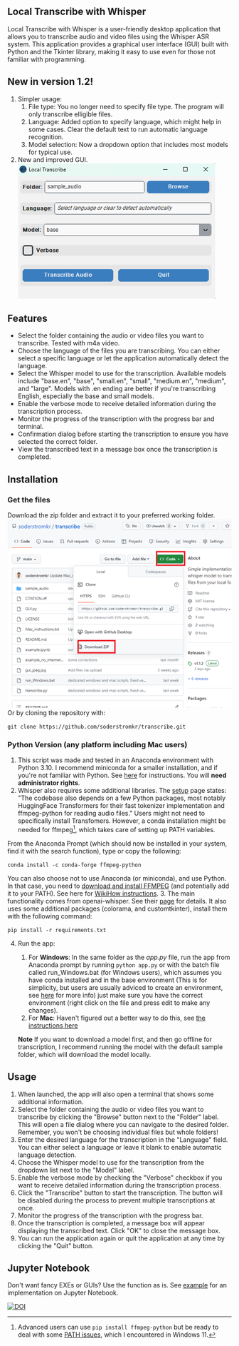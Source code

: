 ## Local Transcribe with Whisper 
Local Transcribe with Whisper is a user-friendly desktop application that allows you to transcribe audio and video files using the Whisper ASR system. This application provides a graphical user interface (GUI) built with Python and the Tkinter library, making it easy to use even for those not familiar with programming.

## New in version 1.2!
1. Simpler usage:
    1. File type: You no longer need to specify file type. The program will only transcribe elligible files.
    2. Language: Added option to specify language, which might help in some cases. Clear the default text to run automatic language recognition.
    3. Model selection: Now a dropdown option that includes most models for typical use. 
2. New and improved GUI.  
![python GUI.py](images/gui-windows.png)

## Features
* Select the folder containing the audio or video files you want to transcribe. Tested with m4a video. 
* Choose the language of the files you are transcribing. You can either select a specific language or let the application automatically detect the language.
* Select the Whisper model to use for the transcription. Available models include "base.en", "base", "small.en", "small", "medium.en", "medium", and "large". Models with .en ending are better if you're transcribing English, especially the base and small models.
* Enable the verbose mode to receive detailed information during the transcription process.
* Monitor the progress of the transcription with the progress bar and terminal. 
* Confirmation dialog before starting the transcription to ensure you have selected the correct folder.
* View the transcribed text in a message box once the transcription is completed.

## Installation
### Get the files
Download the zip folder and extract it to your preferred working folder.  
![](images/Picture1.png)  
Or by cloning the repository with:
```
git clone https://github.com/soderstromkr/transcribe.git
```
### Python Version **(any platform including Mac users)**
1. This script was made and tested in an Anaconda environment with Python 3.10. I recommend miniconda for a smaller installation, and if you're not familiar with Python.
See [here](https://docs.anaconda.com/free/miniconda/miniconda-install/) for instructions. You will **need administrator rights**. 
2. Whisper also requires some additional libraries. The [setup](https://github.com/openai/whisper#setup) page states: "The codebase also depends on a few Python packages, most notably HuggingFace Transformers for their fast tokenizer implementation and ffmpeg-python for reading audio files."
Users might not need to specifically install Transfomers. However, a conda installation might be needed for ffmpeg[^1], which takes care of setting up PATH variables.

From the Anaconda Prompt (which should now be installed in your system, find it with the search function), type or copy the following:
```
conda install -c conda-forge ffmpeg-python
```
You can also choose not to use Anaconda (or miniconda), and use Python. In that case, you need to [download and install FFMPEG](https://ffmpeg.org/download.html) (and potentially add it to your PATH). See here for [WikiHow instructions](https://www.wikihow.com/Install-FFmpeg-on-Windows).
3. The main functionality comes from openai-whisper. See their [page](https://github.com/openai/whisper) for details. It also uses some additional packages (colorama, and customtkinter), install them with the following command:
```
pip install -r requirements.txt
```
4. Run the app: 
    1. For **Windows**: In the same folder as the *app.py* file, run the app from Anaconda prompt by running
```python app.py```
or with the batch file called run_Windows.bat (for Windows users), which assumes you have conda installed and in the base environment (This is for simplicity, but users are usually adviced to create an environment, see [here](https://conda.io/projects/conda/en/latest/user-guide/tasks/manage-environments.html#creating-an-environment-with-commands) for more info) just make sure you have the correct environment (right click on the file and press edit to make any changes). 
    3. For **Mac**: Haven't figured out a better way to do this, see [the instructions here](Mac_instructions.md)

    **Note** If you want to download a model first, and then go offline for transcription, I recommend running the model with the default sample folder, which will download the model locally. 
## Usage
1. When launched, the app will also open a terminal that shows some additional information.
2. Select the folder containing the audio or video files you want to transcribe by clicking the "Browse" button next to the "Folder" label. This will open a file dialog where you can navigate to the desired folder. Remember, you won't be choosing individual files but whole folders!
3. Enter the desired language for the transcription in the "Language" field. You can either select a language or leave it blank to enable automatic language detection.
4. Choose the Whisper model to use for the transcription from the dropdown list next to the "Model" label.
5. Enable the verbose mode by checking the "Verbose" checkbox if you want to receive detailed information during the transcription process.
6. Click the "Transcribe" button to start the transcription. The button will be disabled during the process to prevent multiple transcriptions at once.
7. Monitor the progress of the transcription with the progress bar.
8. Once the transcription is completed, a message box will appear displaying the transcribed text. Click "OK" to close the message box.
9. You can run the application again or quit the application at any time by clicking the "Quit" button.

## Jupyter Notebook
Don't want fancy EXEs or GUIs? Use the function as is. See [example](example.ipynb) for an implementation on Jupyter Notebook.

[^1]: Advanced users can use ```pip install ffmpeg-python``` but be ready to deal with some [PATH issues](https://stackoverflow.com/questions/65836756/python-ffmpeg-wont-accept-path-why), which I encountered in Windows 11.

[![DOI](https://zenodo.org/badge/617404576.svg)](https://zenodo.org/badge/latestdoi/617404576)
